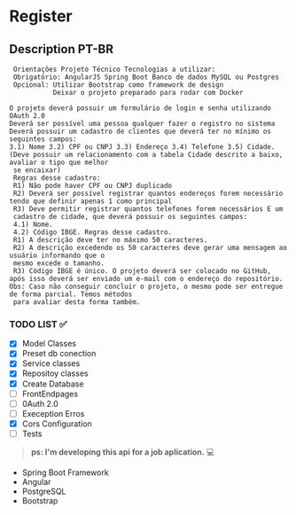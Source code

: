 # Register

## Description PT-BR
```
 Orientações Projeto Técnico Tecnologias a utilizar: 
 Obrigatório: AngularJS Spring Boot Banco de dados MySQL ou Postgres 
 Opcional: Utilizar Bootstrap como framework de design 
           Deixar o projeto preparado para rodar com Docker 
 
O projeto deverá possuir um formulário de login e senha utilizando OAuth 2.0
Deverá ser possível uma pessoa qualquer fazer o registro no sistema Deverá possuir um cadastro de clientes que deverá ter no mínimo os seguintes campos: 
3.1) Nome 3.2) CPF ou CNPJ 3.3) Endereço 3.4) Telefone 3.5) Cidade. (Deve possuir um relacionamento com a tabela Cidade descrito a baixo, avaliar o tipo que melhor
 se encaixar) 
 Regras desse cadastro: 
 R1) Não pode haver CPF ou CNPJ duplicado 
 R2) Deverá ser possível registrar quantos endereços forem necessário tendo que definir apenas 1 como principal 
 R3) Deve permitir registrar quantos telefones forem necessários E um
 cadastro de cidade, que deverá possuir os seguintes campos: 
 4.1) Nome. 
 4.2) Código IBGE. Regras desse cadastro. 
 R1) A descrição deve ter no máximo 50 caracteres. 
 R2) A descrição excedendo os 50 caracteres deve gerar uma mensagem ao usuário informando que o
 mesmo excede o tamanho. 
 R3) Código IBGE é único. O projeto deverá ser colocado no GitHub, após isso deverá ser enviado um e-mail com o endereço do repositório. Obs: Caso não conseguir concluir o projeto, o mesmo pode ser entregue de forma parcial. Temos métodos
 para avaliar desta forma também.
```
### TODO LIST ✅
- [X] Model Classes
- [X] Preset db conection
- [X] Service classes
- [X] Repositoy classes
- [X] Create Database
- [ ] FrontEndpages
- [ ] 0Auth 2.0
- [ ] Exeception Erros
- [X] Cors Configuration
- [ ] Tests

> **ps: I'm developing this api for a job aplication.** 💻

- Spring Boot Framework
- Angular
- PostgreSQL
- Bootstrap

